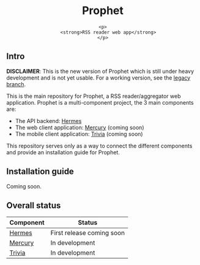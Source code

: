 <div align="center">
	<h1>Prophet</h1>

	<p>
		<strong>RSS reader web app</strong>
	</p>
</div>

[1]: https://github.com/DreamChest/Prophet/tree/legacy
[2]: https://github.com/DreamChest/Hermes
[3]: https://github.com/DreamChest/Mercury
[4]: https://github.com/DreamChest/Trivia

## Intro

**DISCLAIMER**: This is the new version of Prophet which is still under heavy development and is not yet usable. For a working version, see the [legacy branch][1].

This is the main repository for Prophet, a RSS reader/aggregator web application. Prophet is a multi-component project, the 3 main components are:

- The API backend: [Hermes][2]
- The web client application: [Mercury][3] (coming soon)
- The mobile client application: [Trivia][4] (coming soon)

This repository serves only as a way to connect the different components and provide an installation guide for Prophet.

## Installation guide

Coming soon.

## Overall status

Component | Status
----------|-------
[Hermes][2] | First release coming soon
[Mercury][3] | In development
[Trivia][4] | In development
